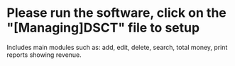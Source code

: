 # Please run the software, click on the "[Managing]DSCT" file to setup
Includes main modules such as: add, edit, delete, search, total money, print reports showing revenue.
